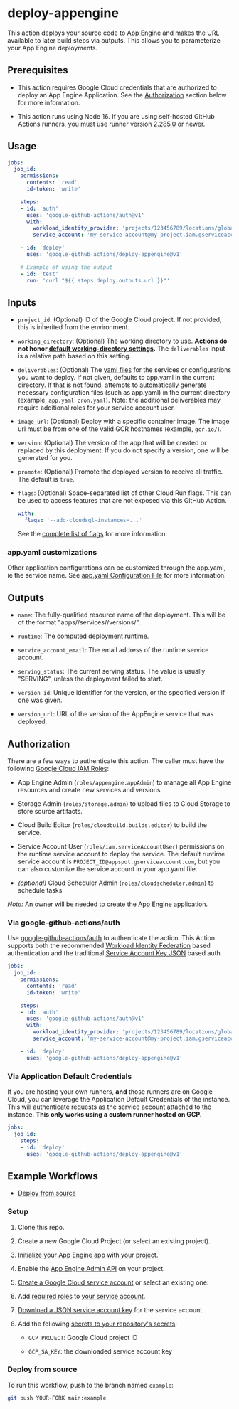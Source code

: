 # deploy-appengine

This action deploys your source code to [App Engine][gae] and makes the URL
available to later build steps via outputs. This allows you to parameterize your
App Engine deployments.

## Prerequisites

-   This action requires Google Cloud credentials that are authorized to deploy
    an App Engine Application. See the [Authorization](#authorization) section
    below for more information.

-   This action runs using Node 16. If you are using self-hosted GitHub Actions
    runners, you must use runner version [2.285.0](https://github.com/actions/virtual-environments)
    or newer.

## Usage

```yaml
jobs:
  job_id:
    permissions:
      contents: 'read'
      id-token: 'write'

    steps:
    - id: 'auth'
      uses: 'google-github-actions/auth@v1'
      with:
        workload_identity_provider: 'projects/123456789/locations/global/workloadIdentityPools/my-pool/providers/my-provider'
        service_account: 'my-service-account@my-project.iam.gserviceaccount.com'

    - id: 'deploy'
      uses: 'google-github-actions/deploy-appengine@v1'

    # Example of using the output
    - id: 'test'
      run: 'curl "${{ steps.deploy.outputs.url }}"'
```

## Inputs

-   `project_id`: (Optional) ID of the Google Cloud project. If not provided,
    this is inherited from the environment.

-   `working_directory`: (Optional) The working directory to use. **Actions do
    not honor [default working-directory
    settings](https://docs.github.com/en/actions/reference/workflow-syntax-for-github-actions#defaultsrun).**
    The `deliverables` input is a relative path based on this setting.

-   `deliverables`: (Optional) The [yaml
    files](https://cloud.google.com/appengine/docs/standard/nodejs/configuration-files#optional_configuration_files)
    for the services or configurations you want to deploy. If not given,
    defaults to app.yaml in the current directory. If that is not found,
    attempts to automatically generate necessary configuration files (such as
    app.yaml) in the current directory (example, `app.yaml cron.yaml`). Note:
    the additional deliverables may require additional roles for your service
    account user.

-   `image_url`: (Optional) Deploy with a specific container image. The image
    url must be from one of the valid GCR hostnames (example, `gcr.io/`).

-   `version`: (Optional) The version of the app that will be created or
    replaced by this deployment. If you do not specify a version, one will be
    generated for you.

-   `promote`: (Optional) Promote the deployed version to receive all traffic.
    The default is `true`.

-   `flags`: (Optional) Space-separated list of other Cloud Run flags. This can
    be used to access features that are not exposed via this GitHub Action.

    ```yaml
    with:
      flags: '--add-cloudsql-instances=...'
    ```

    See the [complete list of flags](https://cloud.google.com/sdk/gcloud/reference/run/deploy#FLAGS) for more information.

### app.yaml customizations

Other application configurations can be customized through the app.yaml, ie the
service name. See [app.yaml Configuration File](https://cloud.google.com/appengine/docs/standard/nodejs/config/appref)
for more information.

## Outputs

-   `name`: The fully-qualified resource name of the deployment. This will be of
    the format "apps/<project>/services/<service>/versions/<version>".

-   `runtime`: The computed deployment runtime.

-   `service_account_email`: The email address of the runtime service account.

-   `serving_status`: The current serving status. The value is usually
    "SERVING", unless the deployment failed to start.

-   `version_id`: Unique identifier for the version, or the specified version if
    one was given.

-   `version_url`: URL of the version of the AppEngine service that was
    deployed.

## Authorization

There are a few ways to authenticate this action. The caller must have the following [Google Cloud IAM Roles](https://cloud.google.com/appengine/docs/standard/python/roles#predefined_roles):

-   App Engine Admin (`roles/appengine.appAdmin`) to manage all App Engine
    resources and create new services and versions.

-   Storage Admin (`roles/storage.admin`) to upload files to Cloud Storage to
    store source artifacts.

-   Cloud Build Editor (`roles/cloudbuild.builds.editor`) to build the
    service.

-   Service Account User (`roles/iam.serviceAccountUser`) permissions on the
    runtime service account to deploy the service. The default runtime service
    account is `PROJECT_ID@appspot.gserviceaccount.com`, but you can also
    customize the service account in your app.yaml file.

-   _(optional)_ Cloud Scheduler Admin (`roles/cloudscheduler.admin`) to
    schedule tasks

*Note:* An owner will be needed to create the App Engine application.

### Via google-github-actions/auth

Use [google-github-actions/auth](https://github.com/google-github-actions/auth) to authenticate the action. This Action supports both the recommended [Workload Identity Federation][wif] based authentication and the traditional [Service Account Key JSON][sa] based auth.

```yaml
jobs:
  job_id:
    permissions:
      contents: 'read'
      id-token: 'write'

    steps:
    - id: 'auth'
      uses: 'google-github-actions/auth@v1'
      with:
        workload_identity_provider: 'projects/123456789/locations/global/workloadIdentityPools/my-pool/providers/my-provider'
        service_account: 'my-service-account@my-project.iam.gserviceaccount.com'

    - id: 'deploy'
      uses: 'google-github-actions/deploy-appengine@v1'
```

### Via Application Default Credentials

If you are hosting your own runners, **and** those runners are on Google Cloud,
you can leverage the Application Default Credentials of the instance. This will
authenticate requests as the service account attached to the instance. **This
only works using a custom runner hosted on GCP.**

```yaml
jobs:
  job_id:
    steps:
    - id: 'deploy'
      uses: 'google-github-actions/deploy-appengine@v1'
```

## Example Workflows

* [Deploy from source](#deploy-from-source)

### Setup

1.  Clone this repo.

1.  Create a new Google Cloud Project (or select an existing project).

1.  [Initialize your App Engine app with your project][app-engine-nodejs-docs].

1.  Enable the [App Engine Admin API][app-engine-admin-api] on your project.

1.  [Create a Google Cloud service account][sa] or select an existing one.

1.  Add [required roles](#authorization) to [your service account][roles].

1.  [Download a JSON service account key][create-key] for the service account.

1.  Add the following [secrets to your repository's secrets][gh-secret]:

    - `GCP_PROJECT`: Google Cloud project ID

    - `GCP_SA_KEY`: the downloaded service account key

### Deploy from source

To run this workflow, push to the branch named `example`:

```sh
git push YOUR-FORK main:example
```

[gae]: https://cloud.google.com/appengine
[sm]: https://cloud.google.com/secret-manager
[sa]: https://cloud.google.com/iam/docs/creating-managing-service-accounts
[wif]: https://cloud.google.com/iam/docs/workload-identity-federation
[gh-runners]: https://help.github.com/en/actions/hosting-your-own-runners/about-self-hosted-runners
[gh-secret]: https://help.github.com/en/actions/configuring-and-managing-workflows/creating-and-storing-encrypted-secrets
[setup-gcloud]: https://github.com/google-github-actions/setup-gcloud/
[roles]: https://cloud.google.com/iam/docs/granting-roles-to-service-accounts#granting_access_to_a_service_account_for_a_resource
[create-key]: https://cloud.google.com/iam/docs/creating-managing-service-account-keys
[app-engine-admin-api]: https://console.cloud.google.com/apis/api/appengine.googleapis.com/overview
[app-engine-nodejs-docs]: https://cloud.google.com/appengine/docs/standard/nodejs/console#console
